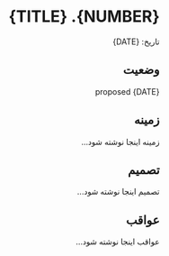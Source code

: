 <div dir="rtl">

# {NUMBER}. {TITLE}

تاریخ: {DATE}

## وضعیت

{DATE} proposed

## زمینه

زمینه اینجا نوشته شود...

## تصمیم

تصمیم اینجا نوشته شود...

## عواقب

عواقب اینجا نوشته شود...

</div>